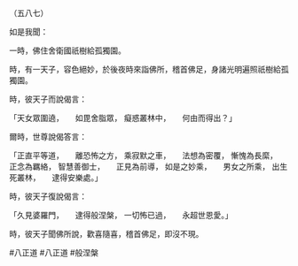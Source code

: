 （五八七）

如是我聞：

一時，佛住舍衛國祇樹給孤獨園。

時，有一天子，容色絕妙，於後夜時來詣佛所，稽首佛足，身諸光明遍照祇樹給孤獨園。

時，彼天子而說偈言：

「天女眾圍遶，　　如毘舍脂眾，
癡惑叢林中，　　何由而得出？」

爾時，世尊說偈答言：

「正直平等道，　　離恐怖之方，
乘寂默之車，　　法想為密覆，
慚愧為長縻，　　正念為羈絡，
智慧善御士，　　正見為前導，
如是之妙乘，　　男女之所乘，
出生死叢林，　　逮得安樂處。」

時，彼天子復說偈言：

「久見婆羅門，　　逮得般涅槃，
一切怖已過，　　永超世恩愛。」

時，彼天子聞佛所說，歡喜隨喜，稽首佛足，即沒不現。



#八正道
#八正道
#般涅槃
